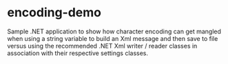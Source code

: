 # encoding-demo
Sample .NET application to show how character encoding can get mangled when using a string variable to build an Xml message and then save to file versus using the recommended .NET Xml writer / reader classes in association with their respective settings classes.
